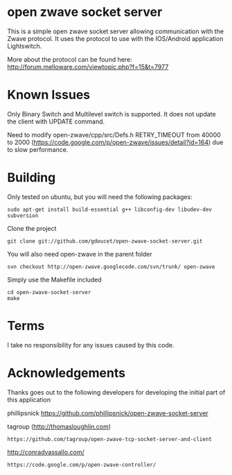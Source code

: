 open zwave socket server
========================

This is a simple open zwave socket server allowing communication with the Zwave protocol. It uses the protocol to use with the IOS/Android application Lightswitch.

More about the protocol can be found here:
http://forum.melloware.com/viewtopic.php?f=15&t=7977


Known Issues
============

Only Binary Switch and Multilevel switch is supported. 
It does not update the client with UPDATE command.

Need to modify open-zwave/cpp/src/Defs.h RETRY_TIMEOUT from 40000 to 2000 (https://code.google.com/p/open-zwave/issues/detail?id=164) due to slow performance.



Building
========

Only tested on ubuntu, but you will need the following packages:

    sudo apt-get install build-essential g++ libconfig-dev libudev-dev subversion

Clone the project

    git clone git://github.com/gdoucet/open-zwave-socket-server.git

You will also need open-zwave in the parent folder

    svn checkout http://open-zwave.googlecode.com/svn/trunk/ open-zwave

Simply use the Makefile included

    cd open-zwave-socket-server
    make


Terms
=====

I take no responsibility for any issues caused by this code. 


Acknowledgements
================

Thanks goes out to the following developers for developing the initial part of this application

phillipsnick
	https://github.com/phillipsnick/open-zwave-socket-server

tagroup (http://thomasloughlin.com)

    https://github.com/tagroup/open-zwave-tcp-socket-server-and-client

http://conradvassallo.com/

    https://code.google.com/p/open-zwave-controller/
